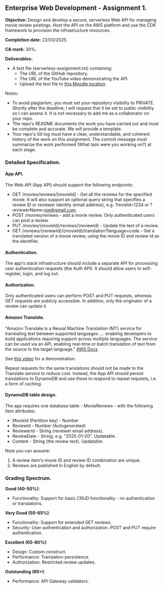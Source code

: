 ## Enterprise Web Development - Assignment 1.

__Objective:__ Design and develop a secure, serverless Web API for managing movie review postings. Host the API on the AWS platform and use the CDK framework to provision the infrastructure resources.

__Completion date:__ 22/03/2025.

__CA mark:__ 30%.

__Deliverables:__

+ A text file (serverless-assignment.txt) containing:
   + The URL of the GitHub repository. 
   + The URL of the YouTube video demonstrating the API. 
   + Upload the text file to [this Moodle location][moodle].

Notes:
+ To avoid plagiarism, you must set your repository visibility to PRIVATE. Shortly after the deadline, I will request that it be set to public visibility so I can assess it. It is not necessary to add me as a collaborator on your repo.
+ The repo's README documents the work you have carried out and must be complete and accurate. We will provide a template. 
+ Your repo's Git log must have a clear, understandable, and coherent history of the work on this assignment. The commit message must summarize the work performed (What task were you working on?) at each stage.

### Detailed Specification.

#### App API.

The Web API (App API) should support the following endpoints:

+ GET /movies/reviews/[movieId] - Get all the reviews for the specified movie. It will also support an optional query string that specifies a review ID or reviewer identity (email address), e.g. ?revieId=1234 or ?reviewerName=joe@gmail.com. 
+ POST /movies/reviews - add a movie review. Only authenticated users can post a review.
+ PUT /movies/{movieId}/reviews/{reviewId} - Update the text of a review. 
+ GET /reviews/{reviewId}/{movieId}/translation?language=code - Get a translated version of a movie review, using the movie ID and review Id as the identifier.

#### Authentication. 
The app's stack infrastructure should include a separate API for processing user authentication requests (the Auth API). It should allow users to self-register, login, and log out. 

#### Authorization.
Only authenticated users can perform POST and PUT requests, whereas GET requests are publicly accessible. In addition, only the originator of a review can update it. 

#### Amazon Translate.
"Amazon Translate is a Neural Machine Translation (MT) service for translating text between supported languages .... enabling developers to build applications requiring support across multiple languages. The service can be used via an API, enabling real-time or batch translation of text from the source to the target language." [AWS Docs][translate]

See [this video][demo] for a demonstration.

Repeat requests for the same translations should not be made to the Translate service to reduce cost. Instead, the App API should persist translations to DynamoDB and use these to respond to repeat requests, i.e. a form of caching.

#### DynamoDB table design.

The app requires one database table - MovieReviews - with the following item attributes: 

+ MovieId (Partition key) - Number
+ ReviewId - Number (Autogenerated) 
+ ReviewerId - String (reviewer email address).
+ ReviewDate - String, e.g. "2025-01-20". Updatable.
+ Content - String (the review text). Updatable.

Note you can assume:
1. A review item's movie ID and review ID combination are unique.
1. Reviews are published in English by default.

### Grading Spectrum.

__Good (40-50%):__

+ Functionality: Support for basic CRUD functionality - no authentication or translations.

__Very Good (50-65%)__:

+ Functionality: Support for extended GET reviews.
+ Security: User authentication and authorization. POST and PUT require authentication.

__Excellent (65-80%)__:

+ Design: Custom construct. 
+ Performance: Translation persistence.
+ Authorization: Restricted review updates.

__Outstanding (80+)__:

+ Performance: API Gateway validators.

[translate]: https://docs.aws.amazon.com/translate/latest/dg/what-is.html
[demo]: https://completecoding.io/typescript-translation-api/
[moodle]: https://moodle.wit.ie/mod/assign/view.php?id=4471533
